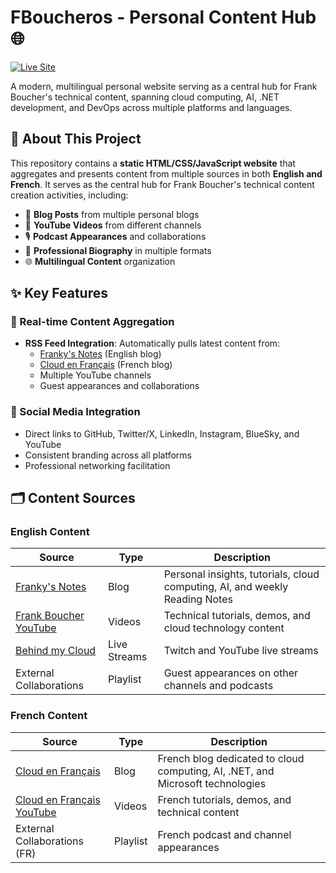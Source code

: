 # FBoucheros - Personal Content Hub 🌐

[![Live Site](https://img.shields.io/badge/Live_Site-fboucheros.com-5d6d7e?style=for-the-badge)](https://fboucheros.com)

A modern, multilingual personal website serving as a central hub for Frank Boucher's technical content, spanning cloud computing, AI, .NET development, and DevOps across multiple platforms and languages.

## 🎯 About This Project

This repository contains a **static HTML/CSS/JavaScript website** that aggregates and presents content from multiple sources in both **English and French**. It serves as the central hub for Frank Boucher's technical content creation activities, including:

- 📝 **Blog Posts** from multiple personal blogs
- 🎥 **YouTube Videos** from different channels
- 🎙️ **Podcast Appearances** and collaborations
- 📖 **Professional Biography** in multiple formats
- 🌐 **Multilingual Content** organization

## ✨ Key Features

### 📡 Real-time Content Aggregation
- **RSS Feed Integration**: Automatically pulls latest content from:
  - [Franky's Notes](https://www.frankysnotes.com) (English blog)
  - [Cloud en Français](https://www.cloudenfrancais.com) (French blog)
  - Multiple YouTube channels
  - Guest appearances and collaborations

### 📱 Social Media Integration
- Direct links to GitHub, Twitter/X, LinkedIn, Instagram, BlueSky, and YouTube
- Consistent branding across all platforms
- Professional networking facilitation

## 🗂️ Content Sources

### English Content
| Source | Type | Description |
|--------|------|-------------|
| [Franky's Notes](https://www.frankysnotes.com) | Blog | Personal insights, tutorials, cloud computing, AI, and weekly Reading Notes |
| [Frank Boucher YouTube](https://youtube.com/@fboucheros) | Videos | Technical tutorials, demos, and cloud technology content |
| [Behind my Cloud](https://youtube.com/@behindmycloud) | Live Streams | Twitch and YouTube live streams |
| External Collaborations | Playlist | Guest appearances on other channels and podcasts |

### French Content
| Source | Type | Description |
|--------|------|-------------|
| [Cloud en Français](https://www.cloudenfrancais.com) | Blog | French blog dedicated to cloud computing, AI, .NET, and Microsoft technologies |
| [Cloud en Français YouTube](https://youtube.com/@CloudEnFrancais) | Videos | French tutorials, demos, and technical content |
| External Collaborations (FR) | Playlist | French podcast and channel appearances |
